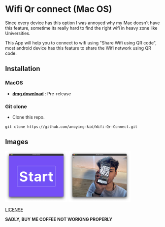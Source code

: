 # Wifi Qr connect (Mac OS)

Since every device has this option I was annoyed why my Mac doesn't have this feature, sometime its really hard to find the right wifi in heavy zone like Universities.

This App will help you to connect to wifi using "Share Wifi using QR code", most android device has this feature to share the Wifi network using QR code.

## Installation

### MacOS

* [**dmg download**](https://github.com/anoying-kid/Wifi-Qr-Connect/releases/tag/v0.1.0) : Pre-release

### Git clone

* Clone this repo.
```
git clone https://github.com/anoying-kid/Wifi-Qr-Connect.git
```

## Images

<p>
    <img src="screenshots/start.png" width="40%"/>
    <img src="screenshots/scanner.png" width="40%"/>
</p>

[LICENSE](./LICENSE)

**SADLY, BUY ME COFFEE NOT WORKING PROPERLY**